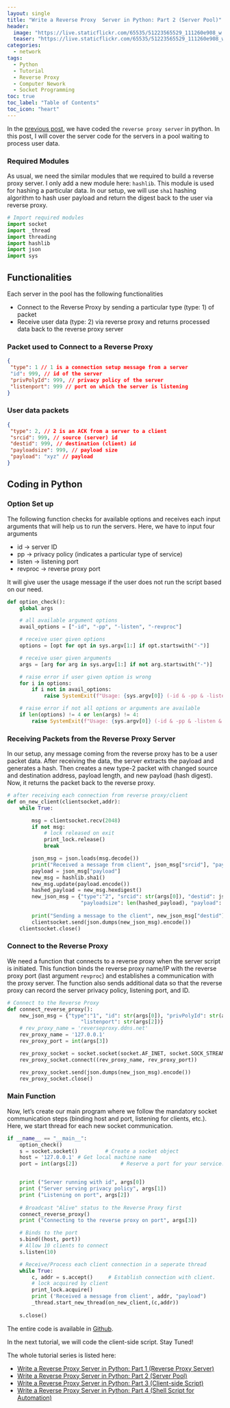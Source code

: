 ```yaml
---
layout: single
title: "Write a Reverse Proxy  Server in Python: Part 2 (Server Pool)"
header:
  image: "https://live.staticflickr.com/65535/51223565529_111260e908_w.jpg"
  teaser: "https://live.staticflickr.com/65535/51223565529_111260e908_w.jpg"
categories:
  - network
tags:
  - Python
  - Tutorial
  - Reverse Proxy
  - Computer Nework
  - Socket Programming
toc: true
toc_label: "Table of Contents"
toc_icon: "heart"
---
```




In the [previous post](https://shantoroy.com/network/write-a-reverse-proxy-server-in-python/), we have coded the `reverse proxy server` in python. In this post, I will cover the server code for the servers in a pool waiting to process user data.

### Required Modules
As usual, we need the similar modules that we required to build a reverse proxy server. I only add a new module here: `hashlib`. This module is used for hashing a particular data. In our setup, we will use `sha1` hashing algorithm to hash user payload and return the digest back to the user via reverse proxy.

```python
# Import required modules
import socket
import _thread
import threading
import hashlib
import json
import sys
```

## Functionalities
Each server in the pool has the following functionalities
- Connect to the Reverse Proxy by sending a particular type (type: 1) of packet 
- Receive user data (type: 2) via reverse proxy and returns processed data back to the reverse proxy server

### Packet used to Connect to a Reverse Proxy
```json
{
 "type": 1 // 1 is a connection setup message from a server
 "id": 999, // id of the server
 "privPolyId": 999, // privacy policy of the server
 "listenport": 999 // port on which the server is listening
}
```

### User data packets
```json
{
 "type": 2, // 2 is an ACK from a server to a client
 "srcid": 999, // source (server) id
 "destid": 999, // destination (client) id
 "payloadsize": 999, // payload size
 "payload": "xyz" // payload
}
```


## Coding in Python
### Option Set up
The following function checks for available options and receives each input arguments that will help us to run the servers. Here, we have to input four arguments
- id $\rightarrow$ server ID
- pp $\rightarrow$ privacy policy (indicates a particular type of service)
- listen $\rightarrow$ listening port
- revproc $\rightarrow$ reverse proxy port

It will give user the usage message if the user does not run the script based on our need.

```python
def option_check():
    global args

    # all available argument options
    avail_options = ["-id", "-pp", "-listen", "-revproc"]

    # receive user given options
    options = [opt for opt in sys.argv[1:] if opt.startswith("-")]

    # receive user given arguments
    args = [arg for arg in sys.argv[1:] if not arg.startswith("-")]

    # raise error if user given option is wrong
    for i in options:
        if i not in avail_options:
            raise SystemExit(f"Usage: {sys.argv[0]} (-id & -pp & -listen & -revproc) <argument>...")

    # raise error if not all options or arguments are available
    if len(options) != 4 or len(args) != 4:
        raise SystemExit(f"Usage: {sys.argv[0]} (-id & -pp & -listen & -revproc) <argument>...")
```

### Receiving Packets from the Reverse Proxy Server
In our setup, any message coming from the reverse proxy has to be a user packet data. After receiving the data, the server extracts the payload and generates a hash. Then creates a new type-2 packet with changed source and destination address, payload length, and new payload (hash digest). Now, it returns the packet back to the reverse proxy.
```python
# after receiving each connection from reverse proxy/client
def on_new_client(clientsocket,addr):
    while True:

        msg = clientsocket.recv(2048)
        if not msg:
            # lock released on exit
            print_lock.release()
            break

        json_msg = json.loads(msg.decode())
        print("Received a message from client", json_msg["srcid"], "payload", json_msg["payload"])
        payload = json_msg["payload"]
        new_msg = hashlib.sha1()
        new_msg.update(payload.encode())
        hashed_payload = new_msg.hexdigest()
        new_json_msg = {"type":"2", "srcid": str(args[0]), "destid": json_msg["srcid"],\
                        "payloadsize": len(hashed_payload), "payload": hashed_payload}
        
        print("Sending a message to the client", new_json_msg["destid"], "payload", new_json_msg["payload"])
        clientsocket.send(json.dumps(new_json_msg).encode())
    clientsocket.close()
```

### Connect to the Reverse Proxy
We need a function that connects to a reverse proxy when the server script is initiated. This function binds the reverse proxy name/IP with the reverse proxy port (last argument `revproc`) and establishes a communication with the proxy server. The function also sends additional data so that the reverse proxy can record the server privacy policy, listening port, and ID.
```python
# Connect to the Reverse Proxy
def connect_reverse_proxy():
    new_json_msg = {"type":"1", "id": str(args[0]), "privPolyId": str(args[1]),\
                        "listenport": str(args[2])}
    # rev_proxy_name = 'reverseproxy.ddns.net'
    rev_proxy_name = '127.0.0.1'
    rev_proxy_port = int(args[3])

    rev_proxy_socket = socket.socket(socket.AF_INET, socket.SOCK_STREAM)
    rev_proxy_socket.connect((rev_proxy_name, rev_proxy_port))

    rev_proxy_socket.send(json.dumps(new_json_msg).encode())
    rev_proxy_socket.close()

```

### Main Function
Now, let’s create our main program where we follow the mandatory socket communication steps (binding host and port, listening for clients, etc.). Here, we start thread for each new socket communication.
```python
if __name__ == "__main__":
    option_check()
    s = socket.socket()         # Create a socket object
    host = '127.0.0.1' # Get local machine name
    port = int(args[2])              # Reserve a port for your service.


    print ("Server running with id", args[0])
    print ("Server serving privacy policy", args[1])
    print ("Listening on port", args[2])
    
    # Broadcast "Alive" status to the Reverse Proxy first
    connect_reverse_proxy()
    print ("Connecting to the reverse proxy on port", args[3])

    # Binds to the port
    s.bind((host, port))     
    # Allow 10 clients to connect
    s.listen(10)                 

    # Receive/Process each client connection in a seperate thread
    while True:
        c, addr = s.accept()     # Establish connection with client.
        # lock acquired by client
        print_lock.acquire()
        print ('Received a message from client', addr, "payload")
        _thread.start_new_thread(on_new_client,(c,addr))
        
    s.close()
```

The entire code is available in [Github](https://github.com/shantoroy/reverse_proxy/blob/master/server.py).

In the next tutorial, we will code the client-side script. Stay Tuned!

The whole tutorial series is listed here:
* [Write a Reverse Proxy Server in Python: Part 1 (Reverse Proxy Server)](https://shantoroy.com/network/write-a-reverse-proxy-server-in-python/)
* [Write a Reverse Proxy Server in Python: Part 2 (Server Pool)](https://shantoroy.com/network/write-a-reverse-proxy-in-python-part-02-servers/)
* [Write a Reverse Proxy Server in Python: Part 3 (Client-side Script)](https://shantoroy.com/network/write-a-reverse-proxy-server-client-side-script/)
* [Write a Reverse Proxy Server in Python: Part 4 (Shell Script for Automation)](https://shantoroy.com/network/write-a-reverse-proxy-in-python-automation-shell-script/)
<!--stackedit_data:
eyJoaXN0b3J5IjpbNDIwNDU0MjYxLDg0OTY3MDMwMCw1MDIwMz
I1NzIsLTEyNTUwNTczODMsLTIxNDQ2OTM3OTldfQ==
-->